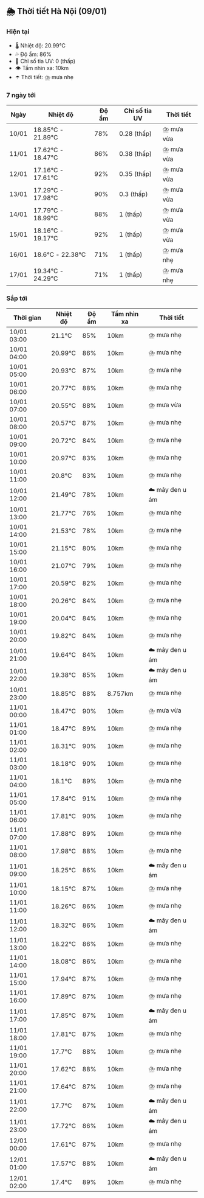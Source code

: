 ## 🌦️ Thời tiết Hà Nội (09/01)

### Hiện tại

- 🌡️ Nhiệt độ: 20.99℃
- 💦 Độ ẩm: 86%
- 🌟 Chỉ số tia UV: 0 (thấp)
- 👁️ Tầm nhìn xa: 10km
- ☂️ Thời tiết: ⛈️ mưa nhẹ

### 7 ngày tới

| Ngày | Nhiệt độ | Độ ẩm | Chỉ số tia UV | Thời tiết |
| --- | --- | --- | --- | --- |
| 10/01 | 18.85℃ - 21.89℃ | 78% | 0.28 (thấp) | ⛈️ mưa vừa |
| 11/01 | 17.62℃ - 18.47℃ | 86% | 0.38 (thấp) | ⛈️ mưa vừa |
| 12/01 | 17.16℃ - 17.61℃ | 92% | 0.35 (thấp) | ⛈️ mưa vừa |
| 13/01 | 17.29℃ - 17.98℃ | 90% | 0.3 (thấp) | ⛈️ mưa vừa |
| 14/01 | 17.79℃ - 18.99℃ | 88% | 1 (thấp) | ⛈️ mưa vừa |
| 15/01 | 18.16℃ - 19.17℃ | 92% | 1 (thấp) | ⛈️ mưa vừa |
| 16/01 | 18.6℃ - 22.38℃ | 71% | 1 (thấp) | ⛈️ mưa nhẹ |
| 17/01 | 19.34℃ - 24.29℃ | 71% | 1 (thấp) | ⛈️ mưa nhẹ |

### Sắp tới

| Thời gian | Nhiệt độ | Độ ẩm | Tầm nhìn xa | Thời tiết |
| --- | --- | --- | --- | --- |
| 10/01 03:00 | 21.1℃ | 85% | 10km | ⛈️ mưa nhẹ |
| 10/01 04:00 | 20.99℃ | 86% | 10km | ⛈️ mưa nhẹ |
| 10/01 05:00 | 20.93℃ | 87% | 10km | ⛈️ mưa nhẹ |
| 10/01 06:00 | 20.77℃ | 88% | 10km | ⛈️ mưa nhẹ |
| 10/01 07:00 | 20.55℃ | 88% | 10km | ⛈️ mưa vừa |
| 10/01 08:00 | 20.57℃ | 87% | 10km | ⛈️ mưa nhẹ |
| 10/01 09:00 | 20.72℃ | 84% | 10km | ⛈️ mưa nhẹ |
| 10/01 10:00 | 20.97℃ | 83% | 10km | ⛈️ mưa nhẹ |
| 10/01 11:00 | 20.8℃ | 83% | 10km | ⛈️ mưa nhẹ |
| 10/01 12:00 | 21.49℃ | 78% | 10km | ☁️ mây đen u ám |
| 10/01 13:00 | 21.77℃ | 76% | 10km | ⛈️ mưa nhẹ |
| 10/01 14:00 | 21.53℃ | 78% | 10km | ⛈️ mưa nhẹ |
| 10/01 15:00 | 21.15℃ | 80% | 10km | ⛈️ mưa nhẹ |
| 10/01 16:00 | 21.07℃ | 79% | 10km | ⛈️ mưa nhẹ |
| 10/01 17:00 | 20.59℃ | 82% | 10km | ⛈️ mưa nhẹ |
| 10/01 18:00 | 20.26℃ | 84% | 10km | ⛈️ mưa nhẹ |
| 10/01 19:00 | 20.04℃ | 84% | 10km | ⛈️ mưa nhẹ |
| 10/01 20:00 | 19.82℃ | 84% | 10km | ⛈️ mưa nhẹ |
| 10/01 21:00 | 19.64℃ | 84% | 10km | ☁️ mây đen u ám |
| 10/01 22:00 | 19.38℃ | 85% | 10km | ☁️ mây đen u ám |
| 10/01 23:00 | 18.85℃ | 88% | 8.757km | ⛈️ mưa nhẹ |
| 11/01 00:00 | 18.47℃ | 90% | 10km | ⛈️ mưa vừa |
| 11/01 01:00 | 18.47℃ | 89% | 10km | ⛈️ mưa nhẹ |
| 11/01 02:00 | 18.31℃ | 90% | 10km | ⛈️ mưa nhẹ |
| 11/01 03:00 | 18.18℃ | 90% | 10km | ⛈️ mưa nhẹ |
| 11/01 04:00 | 18.1℃ | 89% | 10km | ⛈️ mưa nhẹ |
| 11/01 05:00 | 17.84℃ | 91% | 10km | ⛈️ mưa nhẹ |
| 11/01 06:00 | 17.81℃ | 90% | 10km | ⛈️ mưa nhẹ |
| 11/01 07:00 | 17.88℃ | 89% | 10km | ⛈️ mưa nhẹ |
| 11/01 08:00 | 17.98℃ | 88% | 10km | ⛈️ mưa nhẹ |
| 11/01 09:00 | 18.25℃ | 86% | 10km | ☁️ mây đen u ám |
| 11/01 10:00 | 18.15℃ | 87% | 10km | ⛈️ mưa nhẹ |
| 11/01 11:00 | 18.26℃ | 86% | 10km | ⛈️ mưa nhẹ |
| 11/01 12:00 | 18.32℃ | 86% | 10km | ☁️ mây đen u ám |
| 11/01 13:00 | 18.22℃ | 86% | 10km | ⛈️ mưa nhẹ |
| 11/01 14:00 | 18.08℃ | 86% | 10km | ⛈️ mưa nhẹ |
| 11/01 15:00 | 17.94℃ | 87% | 10km | ⛈️ mưa nhẹ |
| 11/01 16:00 | 17.89℃ | 87% | 10km | ⛈️ mưa nhẹ |
| 11/01 17:00 | 17.85℃ | 87% | 10km | ☁️ mây đen u ám |
| 11/01 18:00 | 17.81℃ | 87% | 10km | ⛈️ mưa nhẹ |
| 11/01 19:00 | 17.7℃ | 88% | 10km | ⛈️ mưa nhẹ |
| 11/01 20:00 | 17.62℃ | 88% | 10km | ⛈️ mưa nhẹ |
| 11/01 21:00 | 17.64℃ | 87% | 10km | ⛈️ mưa nhẹ |
| 11/01 22:00 | 17.7℃ | 87% | 10km | ☁️ mây đen u ám |
| 11/01 23:00 | 17.72℃ | 86% | 10km | ☁️ mây đen u ám |
| 12/01 00:00 | 17.61℃ | 87% | 10km | ⛈️ mưa nhẹ |
| 12/01 01:00 | 17.57℃ | 88% | 10km | ☁️ mây đen u ám |
| 12/01 02:00 | 17.4℃ | 89% | 10km | ⛈️ mưa nhẹ |

